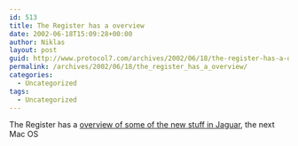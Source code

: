 ```yaml
---
id: 513
title: The Register has a overview
date: 2002-06-18T15:09:28+00:00
author: Niklas
layout: post
guid: http://www.protocol7.com/archives/2002/06/18/the-register-has-a-overview/
permalink: /archives/2002/06/18/the_register_has_a_overview/
categories:
  - Uncategorized
tags:
  - Uncategorized
---
```

<div class='microid-741101cdfdd69ddababf37bd579e7f1346758860'>
  <p>
    The Register has a <a href="http://www.theregister.co.uk/content/39/25233.html">overview of some of the new stuff in Jaguar</a>, the next Mac OS
  </p>
</div>